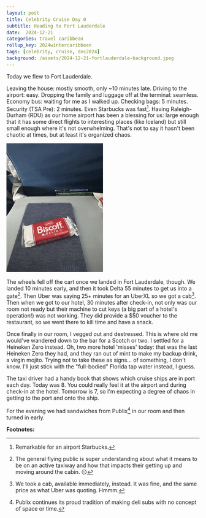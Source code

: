 ```yaml
---
layout: post
title: Celebrity Cruise Day 0
subtitle: Heading to Fort Lauderdale
date:  2024-12-21
categories: travel caribbean
rollup_key: 2024wintercaribbean
tags: [celebrity, cruise, dec2024]
background: /assets/2024-12-21-fortlauderdale-background.jpeg
---
```


Today we flew to Fort Lauderdale. 

Leaving the house: mostly smooth, only ~10 minutes late. Driving to the airport: easy. Dropping the family and luggage off at the terminal: seamless. Economy bus: waiting for me as I walked up. Checking bags: 5 minutes. Security (TSA Pre): 2 minutes. Even Starbucks was fast[^1]. Having Raleigh-Durham (RDU) as our home airport has been a blessing for us: large enough that it has some direct flights to interesting places (like Iceland) but still small enough where it's not overwhelming. That's not to say it hasn't been chaotic at times, but at least it's organized chaos.

<img src="/assets/2024-12-21-biscoff.jpg" width="50%" alt="A package of Lotus Biscoff cookies with Delta branding is placed on a blue fabric cover, which appears to be a Kindle case, atop an airplan tray table. The airplane seatback and a seat pocket containing materials are visible in the background.">

The wheels fell off the cart once we landed in Fort Lauderdale, though. We landed 10 minutes early, and then it took Delta 55 minutes to get us into a gate[^2]. Then Uber was saying 25+ minutes for an UberXL so we got a cab[^3]. Then when we got to our hotel, 30 minutes after check-in, not only was our room not ready but their machine to cut keys (a big part of a hotel's operation!) was not working. They did provide a $50 voucher to the restaurant, so we went there to kill time and have a snack.  

Once finally in our room, I vegged out and destressed. This is where old me would've wandered down to the bar for a Scotch or two. I settled for a Heineken Zero instead. Oh, two more hotel 'misses' today: that was the last Heineken Zero they had, and they ran out of mint to make my backup drink, a virgin mojito. Trying not to take these as signs... of something, I don't know. I'll just stick with the "full-bodied" Florida tap water instead, I guess. 

The taxi driver had a handy book that shows which cruise ships are in port each day. Today was 8. You could really feel it at the airport and during check-in at the hotel. Tomorrow is 7, so I'm expecting a degree of chaos in getting to the port and onto the ship. 

For the evening we had sandwiches from Publix[^4] in our room and then turned in early.

**Footnotes:**

[^1]: Remarkable for an airport Starbucks. 
[^2]: The general flying public is super understanding about what it means to be on an active taxiway and how that impacts their getting up and moving around the cabin. 😐
[^3]: We took a cab, available immediately, instead. It was fine, and the same price as what Uber was quoting. Hmmm. 
[^4]: Publix continues its proud tradition of making deli subs with no concept of space or time.
